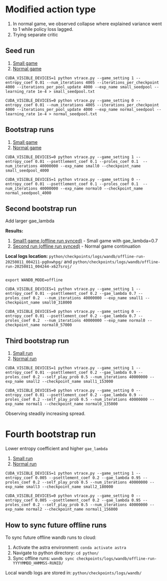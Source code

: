 # Modified action type

1. In normal game, we observed collapse where explained variance went to 1 while policy loss lagged. 
2. Trying separate critic 

## Seed run

1. [Small game](https://wandb.ai/lyuxingjian-na/HighLowTrading/runs/nn6509bw)
2. [Normal game](https://wandb.ai/lyuxingjian-na/HighLowTrading/runs/10j9lv08)

```
CUDA_VISIBLE_DEVICES=1 python vtrace.py --game_setting 1 --entropy_coef 0.01 --num_iterations 4005 --iterations_per_checkpoint 4000 --iterations_per_pool_update 4000 --exp_name small_seedpool --learning_rate 1e-4 > small_seedpool.txt

CUDA_VISIBLE_DEVICES=0 python vtrace.py --game_setting 0 --entropy_coef 0.01 --num_iterations 4005 --iterations_per_checkpoint 4000 --iterations_per_pool_update 4000 --exp_name normal_seedpool --learning_rate 1e-4 > normal_seedpool.txt
```

## Bootstrap runs 

1. [Small game](https://wandb.ai/lyuxingjian-na/HighLowTrading/runs/0fpmbq8z)
2. [Normal game](https://wandb.ai/lyuxingjian-na/HighLowTrading/runs/pu4qv506)

```
CUDA_VISIBLE_DEVICES=0 python vtrace.py --game_setting 1 --entropy_coef 0.01 --psettlement_coef 0.1 --proles_coef 0.1  --num_iterations 40000000 --exp_name small0 --checkpoint_name small_seedpool_4000

CUDA_VISIBLE_DEVICES=1 python vtrace.py --game_setting 0 --entropy_coef 0.01 --psettlement_coef 0.1 --proles_coef 0.1  --num_iterations 40000000 --exp_name normal0 --checkpoint_name normal_seedpool_4000
```

## Second bootstrap run

Add larger gae_lambda

**Results:**
1. [Small1 game (offline run synced)](https://wandb.ai/lyuxingjian-na/HighLowTrading/runs/pg0xwhpg) - Small game with gae_lambda=0.7
2. [Second run (offline run synced)](https://wandb.ai/lyuxingjian-na/HighLowTrading/runs/x627sroj) - Normal game continuation

**Local logs location:** `python/checkpoints/logs/wandb/offline-run-20250811_004211-pg0xwhpg/` and `python/checkpoints/logs/wandb/offline-run-20250811_004244-x627sroj/`

```

export WANDB_MODE=offline

CUDA_VISIBLE_DEVICES=1 python vtrace.py --game_setting 1 --entropy_coef 0.01 --psettlement_coef 0.2 --gae_lambda 0.7 --proles_coef 0.2  --num_iterations 40000000 --exp_name small1 --checkpoint_name small0_318000

CUDA_VISIBLE_DEVICES=0 python vtrace.py --game_setting 0 --entropy_coef 0.01 --psettlement_coef 0.2 --gae_lambda 0.7 --proles_coef 0.2  --num_iterations 40000000 --exp_name normal0 --checkpoint_name normal0_57000
```

## Third bootstrap run 

1. [Small run](https://wandb.ai/lyuxingjian-na/HighLowTrading/runs/wllbx15p)
2. [Normal run](https://wandb.ai/lyuxingjian-na/HighLowTrading/runs/e7477vc0)

```
CUDA_VISIBLE_DEVICES=1 python vtrace.py --game_setting 1 --entropy_coef 0.01 --psettlement_coef 0.2 --gae_lambda 0.9 --proles_coef 0.2 --self_play_prob 0.5 --num_iterations 40000000 --exp_name small2 --checkpoint_name small1_153000

CUDA_VISIBLE_DEVICES=0 python vtrace.py --game_setting 0 --entropy_coef 0.01 --psettlement_coef 0.2 --gae_lambda 0.9 --proles_coef 0.2 --self_play_prob 0.5 --num_iterations 40000000 --exp_name normal1 --checkpoint_name normal0_135000
```

Observing steadily increasing spread. 

# Fourth bootstrap run 

Lower entropy coefficient and higher `gae_lambda`

1. [Small run](https://wandb.ai/lyuxingjian-na/HighLowTrading/runs/fg8xn2g8)
2. [Normal run](https://wandb.ai/lyuxingjian-na/HighLowTrading/runs/p9jgqyz5)
```
CUDA_VISIBLE_DEVICES=1 python vtrace.py --game_setting 1 --entropy_coef 0.005 --psettlement_coef 0.2 --gae_lambda 0.95 --proles_coef 0.2 --self_play_prob 0.5 --num_iterations 40000000 --exp_name small3 --checkpoint_name small2_180000

CUDA_VISIBLE_DEVICES=0 python vtrace.py --game_setting 0 --entropy_coef 0.005 --psettlement_coef 0.2 --gae_lambda 0.95 --proles_coef 0.2 --self_play_prob 0.5 --num_iterations 40000000 --exp_name normal2 --checkpoint_name normal1_156000
```

## How to sync future offline runs

To sync future offline wandb runs to cloud:

1. Activate the astra environment: `conda activate astra`
2. Navigate to python directory: `cd python/`
3. Sync offline runs: `wandb sync checkpoints/logs/wandb/offline-run-YYYYMMDD_HHMMSS-RUNID/`

Local wandb logs are stored in: `python/checkpoints/logs/wandb/`